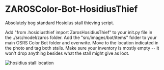 # ZAROSColor-Bot-HosidiusThief
Absolutely bog standard Hosidius stall thieving script. 

Add "from .hosidiusthief import ZarosHosidiusThief" to your init.py file in the ./src/model/zaros folder.
Add the "src/images/bot/items" folder to your main OSRS Color Bot folder and overwrite.
Move to the location indicated in the photo and tag both stalls.
Make sure your inventory is mostly empty -- it won't drop anything besides what the stall might give as loot.

![hosidius stall location](https://user-images.githubusercontent.com/102334529/214234742-04e3fd26-97b6-4862-aa2e-87b3cbcc2157.png)
